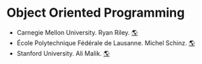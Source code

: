 # Object Oriented Programming
- Carnegie Mellon University. Ryan Riley.
[:earth_americas:](https://www.diderot.one/courses/52)
- École Polytechnique Fédérale de Lausanne. Michel Schinz.
[:earth_americas:](https://cs108.epfl.ch/archive/22/)
- Stanford University. Ali Malik.
[:earth_americas:](https://web.stanford.edu/class/archive/cs/cs106l/cs106l.1192/index.html)